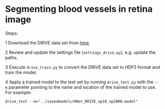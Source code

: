 # Segmenting blood vessels in retina image

Steps:

1 Download the DRIVE data set from [here](https://www.isi.uu.nl/Research/Databases/DRIVE/).

2 Review and update the settings file (`settings_drive.py`), e.g. update the paths.

3 Execute `drive_train.py` to convert the DRIVE data set to HDF5 format and train the model.

4 Apply a trained model to the test set by running `drive_test.py` with the `--m` parameter pointing to the name and location of the trained model to use. For example:

  `drive_test --m="../savedmodels/UNet_DRIVE_ep10_np2000.model"`
